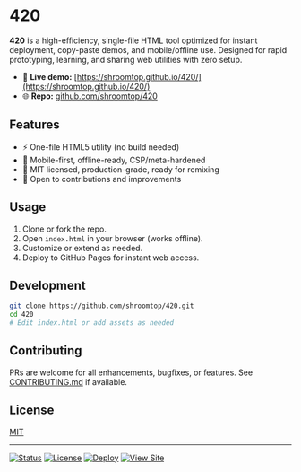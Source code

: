 # 420

**420** is a high-efficiency, single-file HTML tool optimized for instant deployment, copy-paste demos, and mobile/offline use. Designed for rapid prototyping, learning, and sharing web utilities with zero setup.

- 🔗 **Live demo:** [https://shroomtop.github.io/420/](https://shroomtop.github.io/420/)
- 🌐 **Repo:** [github.com/shroomtop/420](https://github.com/shroomtop/420)

## Features

- ⚡ One-file HTML5 utility (no build needed)
- 📱 Mobile-first, offline-ready, CSP/meta-hardened
- 📝 MIT licensed, production-grade, ready for remixing
- 🤝 Open to contributions and improvements

## Usage

1. Clone or fork the repo.
2. Open `index.html` in your browser (works offline).
3. Customize or extend as needed.
4. Deploy to GitHub Pages for instant web access.

## Development

```bash
git clone https://github.com/shroomtop/420.git
cd 420
# Edit index.html or add assets as needed
```

## Contributing

PRs are welcome for all enhancements, bugfixes, or features. See [CONTRIBUTING.md](CONTRIBUTING.md) if available.

## License

[MIT](LICENSE)

---

[![Status](https://img.shields.io/badge/status-production-brightgreen)](https://github.com/shroomtop/420)
[![License](https://img.shields.io/github/license/shroomtop/420)](LICENSE)
[![Deploy](https://img.shields.io/github/actions/workflow/status/shroomtop/420/pages.yml?label=deploy)](https://github.com/shroomtop/420/actions)
[![View Site](https://img.shields.io/badge/view-live-blue?logo=github)](https://shroomtop.github.io/420/)
